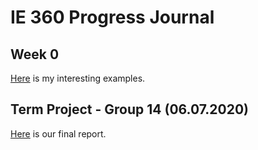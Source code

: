 ﻿# IE 360 Progress Journal

## Week 0
[Here](files/interesting_examples.html) is my interesting examples.

## Term Project - Group 14 (06.07.2020)
[Here](files/360-PROJECT-2.html) is our final report.
